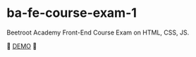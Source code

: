 # ba-fe-course-exam-1

Beetroot Academy Front-End Course Exam on HTML, CSS, JS.

🚧 [DEMO](https://nthbutsky.github.io/ba-fe-course-exam-2/) 🚧
